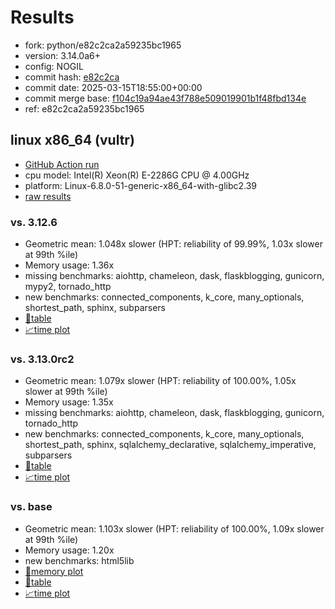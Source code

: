 # Results

- fork: python/e82c2ca2a59235bc1965
- version: 3.14.0a6+
- config: NOGIL
- commit hash: [e82c2ca](https://github.com/python/cpython/commit/e82c2ca)
- commit date: 2025-03-15T18:55:00+00:00
- commit merge base: [f104c19a94ae43f788e509019901b1f48fbd134e](https://github.com/python/cpython/commit/f104c19a94ae43f788e509019901b1f48fbd134e)
- ref: e82c2ca2a59235bc1965

## linux x86_64 (vultr)

- [GitHub Action run](https://github.com/facebookexperimental/free-threading-benchmarking/actions/runs/13877932822)
- cpu model: Intel(R) Xeon(R) E-2286G CPU @ 4.00GHz
- platform: Linux-6.8.0-51-generic-x86_64-with-glibc2.39
- [raw results](bm-20250315-vultr-x86_64-python-e82c2ca2a59235bc1965-3.14.0a6%2B-e82c2ca.json)

### vs. 3.12.6

- Geometric mean: 1.048x slower (HPT: reliability of 99.99%, 1.03x slower at 99th %ile)
- Memory usage: 1.36x
- missing benchmarks: aiohttp, chameleon, dask, flaskblogging, gunicorn, mypy2, tornado_http
- new benchmarks: connected_components, k_core, many_optionals, shortest_path, sphinx, subparsers
- [📄table](bm-20250315-vultr-x86_64-python-e82c2ca2a59235bc1965-3.14.0a6%2B-e82c2ca-vs-3.12.6.md)
- [📈time plot](bm-20250315-vultr-x86_64-python-e82c2ca2a59235bc1965-3.14.0a6%2B-e82c2ca-vs-3.12.6.svg)

### vs. 3.13.0rc2

- Geometric mean: 1.079x slower (HPT: reliability of 100.00%, 1.05x slower at 99th %ile)
- Memory usage: 1.35x
- missing benchmarks: aiohttp, chameleon, dask, flaskblogging, gunicorn, tornado_http
- new benchmarks: connected_components, k_core, many_optionals, shortest_path, sphinx, sqlalchemy_declarative, sqlalchemy_imperative, subparsers
- [📄table](bm-20250315-vultr-x86_64-python-e82c2ca2a59235bc1965-3.14.0a6%2B-e82c2ca-vs-3.13.0rc2.md)
- [📈time plot](bm-20250315-vultr-x86_64-python-e82c2ca2a59235bc1965-3.14.0a6%2B-e82c2ca-vs-3.13.0rc2.svg)

### vs. base

- Geometric mean: 1.103x slower (HPT: reliability of 100.00%, 1.09x slower at 99th %ile)
- Memory usage: 1.20x
- new benchmarks: html5lib
- [🧠memory plot](bm-20250315-vultr-x86_64-python-e82c2ca2a59235bc1965-3.14.0a6%2B-e82c2ca-vs-base-mem.svg)
- [📄table](bm-20250315-vultr-x86_64-python-e82c2ca2a59235bc1965-3.14.0a6%2B-e82c2ca-vs-base.md)
- [📈time plot](bm-20250315-vultr-x86_64-python-e82c2ca2a59235bc1965-3.14.0a6%2B-e82c2ca-vs-base.svg)


